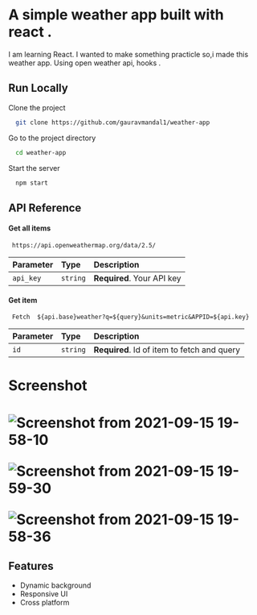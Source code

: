 
# A simple weather app built with react .

 I am learning React. I wanted to make something practicle so,i made this weather app. Using open weather api, hooks .
  

 
   
 


   
  
 
 
  

## Run Locally

Clone the project

```bash
  git clone https://github.com/gauravmandal1/weather-app
```

Go to the project directory

```bash
  cd weather-app
```

Start the server

```bash
  npm start
```

  
## API Reference

#### Get all items

```http
 https://api.openweathermap.org/data/2.5/
```

| Parameter | Type     | Description                |
| :-------- | :------- | :------------------------- |
| `api_key` | `string` | **Required**. Your API key |

#### Get item

```
 Fetch  ${api.base}weather?q=${query}&units=metric&APPID=${api.key}
```

| Parameter | Type     | Description                       |
| :-------- | :------- | :-------------------------------- |
| `id`      | `string` | **Required**. Id of item to fetch and query |

#### 
 <h1>Screenshot<h1>
  
![Screenshot from 2021-09-15 19-58-10](https://user-images.githubusercontent.com/64638825/133453440-c25e2ee6-f673-42b3-8cb8-810c1b78fe83.png)
  
![Screenshot from 2021-09-15 19-59-30](https://user-images.githubusercontent.com/64638825/133453415-c7c88a61-9a5f-4051-a03a-1e19b374da18.png)
  
![Screenshot from 2021-09-15 19-58-36](https://user-images.githubusercontent.com/64638825/133453431-12a669d6-c4fb-41bb-895e-5ecc777a47b6.png)
  


  
  
## Features


- Dynamic background
- Responsive UI 
- Cross platform

  
